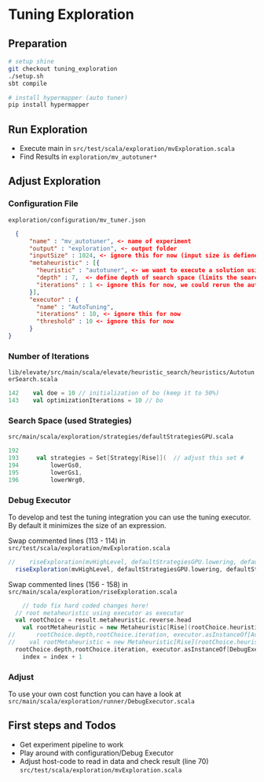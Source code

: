 
# Tuning Exploration

## Preparation
```bash
# setup shine
git checkout tuning_exploration
./setup.sh
sbt compile

# install hypermapper (auto tuner)
pip install hypermapper
```

## Run Exploration
 - Execute main in `src/test/scala/exploration/mvExploration.scala`
 - Find Results in `exploration/mv_autotuner*`

## Adjust Exploration

### Configuration File
 `exploration/configuration/mv_tuner.json`

```json
  {
      "name" : "mv_autotuner", <- name of experiment 
      "output" : "exploration", <- output folder
      "inputSize" : 1024, <- ignore this for now (input size is defiened hard-coded)
      "metaheuristic" : [{
        "heuristic" : "autotuner", <- we want to execute a solution using auto tuning
        "depth" : 7,  <- define depth of search space (limits the search space -> we might want to change this to number of nodes in the future to gain better control over the search space generation)
        "iterations" : 1 <- ignore this for now, we could rerun the auto tuning here 
      }],
      "executor" : {
        "name" : "AutoTuning",
        "iterations" : 10, <- ignore this for now
	    "threshold" : 10 <- ignore this for now 
      }
}

```

### Number of Iterations 
`lib/elevate/src/main/scala/elevate/heuristic_search/heuristics/AutotunerSearch.scala`
```scala
142    val doe = 10 // initialization of bo (keep it to 50%)
143    val optimizationIterations = 10 // bo 
```

### Search Space (used Strategies)
`src/main/scala/exploration/strategies/defaultStrategiesGPU.scala`
```scala
192   
193 	val strategies = Set[Strategy[Rise]](  // adjust this set #
194  		lowerGs0,  
195  		lowerGs1,  
196  		lowerWrg0,
```

### Debug Executor
To develop and test the tuning integration you can use the tuning executor. By default it minimizes the size of an expression. 

Swap commented lines (113 - 114) in `src/test/scala/exploration/mvExploration.scala`
```scala
//    riseExploration(mvHighLevel, defaultStrategiesGPU.lowering, defaultStrategiesGPU.strategies, "exploration/configuration/mv_tuner.json", Some(HostCode(mvHostCode.init(1024, 1024), mvHostCode.compute, mvHostCode.finish)))  
  riseExploration(mvHighLevel, defaultStrategiesGPU.lowering, defaultStrategiesGPU.strategies, "exploration/configuration/mv_tuner_debug.json", None)
```

Swap commented lines (156 - 158) in `src/main/scala/exploration/riseExploration.scala`
```scala
    // todo fix hard coded changes here!  
  // root metaheuristic using executor as executor  
  val rootChoice = result.metaheuristic.reverse.head  
    val rootMetaheuristic = new Metaheuristic[Rise](rootChoice.heuristic, jsonParser.getHeuristic(rootChoice.heuristic),  
//      rootChoice.depth,rootChoice.iteration, executor.asInstanceOf[AutoTuningExecutor], strategies, nameList.reverse.apply(index))  
//    val rootMetaheuristic = new Metaheuristic[Rise](rootChoice.heuristic, jsonParser.getHeuristic(rootChoice.heuristic),  
  rootChoice.depth,rootChoice.iteration, executor.asInstanceOf[DebugExecutor], strategies, nameList.reverse.apply(index))  
    index = index + 1
```

### Adjust
To use your own cost function you can have a look at `src/main/scala/exploration/runner/DebugExecutor.scala`


## First steps and Todos
- Get experiment pipeline to work
- Play around with configuration/Debug Executor
- Adjust host-code to read in data and check result (line 70) `src/test/scala/exploration/mvExploration.scala`

